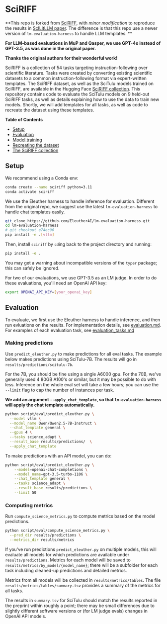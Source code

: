 # SciRIFF

**This repo is forked from [SciRIFF](https://github.com/allenai/SciRIFF), with *minor modification* to reproduce the results in [ScILitLLM paper](https://arxiv.org/abs/2408.15545). The difference is that this repo use a newer version of `lm-evaluation-harness` to handle LLM templates. **



**For LLM-based evaluations in MuP and Qasper, we use GPT-4o instead of GPT-3.5, as was done in the original paper.** 



**Thanks the original authors for their wonderful work!** 


SciRIFF is a collection of 54 tasks targeting instruction-following over scientific literature. Tasks were created by converting existing scientific datasets to a common instruction-following format via expert-written templates. The SciRIFF dataset, as well as the SciTulu models trained on SciRIFF, are available in the Hugging Face [SciRIFF collection](https://huggingface.co/collections/allenai/sciriff-665f61ba7315e1d202e5f6bf). This repository contains code to evaluate the SciTulu models on 9 held-out SciRIFF tasks, as well as details explaining how to use the data to train new models. Shortly, we will add templates for all tasks, as well as code to recreate the dataset using these templates.

**Table of Contents**

- [Setup](#setup)
- [Evaluation](#evaluation)
- [Model training](#model-training)
- [Recreating the dataset](#recreating-the-dataset)
- [The SciRIFF collection](#the-sciriff-collection)

## Setup

We recommend using a Conda env:

```bash
conda create --name sciriff python=3.11
conda activate sciriff
```

We use the Eleuther harness to handle inference for evaluation. Different from the original repo, we suggest use the latest `lm-evaluation-harness` to handle chat templates easily.

```bash
git clone https://github.com/EleutherAI/lm-evaluation-harness.git
cd lm-evaluation-harness
# git checkout e74ec96
pip install -e .[vllm]
```

Then, install `sciriff` by `cd`ing back to the project directory and running:

```bash
pip install -e .
```

You may get a warning about incompatible versions of the `typer` package; this can safely be ignored.

For two of our evaluations, we use GPT-3.5 as an LM judge. In order to do these evaluations, you'll need an OpenAI API key:

```bash
export OPENAI_API_KEY=[your_openai_key]
```


## Evaluation

To evaluate, we first use the Eleuther harness to handle inference, and then run evluations on the results. For implementation details, see [evaluation.md](doc/evaluation.md). For examples of each evaluation task, see [evaluation_tasks.md](doc/evaluation_tasks.md)

### Making predictions

Use `predict_eleuther.py` to make predictions for all eval tasks. The example below makes predictions using SciTulu-7B. The results will go in `results/predictions/scitulu-7b`.

For the 7B, you should be fine using a single A6000 gpu. For the 70B, we've generally used 4 80GB A100's or similar, but it may be possible to do with less. Inference on the whole eval set will take a few hours; you can use the `--limit` flag to cap the number of instances per task.



**We add an argument `--apply_chat_template`, so that `lm-evaluation-harness` will apply the chat template automatically.**

```bash
python script/eval/predict_eleuther.py \
  --model vllm \
  --model_name Qwen/Qwen2.5-7B-Instruct \
  --chat_template general \
  --gpus 4 \
  --tasks science_adapt \
  --result_base results/predictions/  \
  --apply_chat_template
```

To make predictions with an API model, you can do:

```bash
python script/eval/predict_eleuther.py \
    --model=openai-chat-completions \
    --model_name=gpt-3.5-turbo-1106 \
    --chat_template general \
    --tasks science_adapt \
    --result_base results/predictions \
    --limit 50
```

### Computing metrics

Run `compute_science_metrics.py` to compute metrics based on the model predictions.

```bash
python script/eval/compute_science_metrics.py \
  --pred_dir results/predictions \
  --metrics_dir results/metrics
```

If you've run predictions `predict_eleuther.py` on multiple models, this will evaluate all models for which predictions are available under `results/predictions`. Metrics for each model will be saved to `results/metrics/by_model/{model_name}`; there will be a subfolder for each task including cleaned-up predictions and detailed metrics.

Metrics from all models will be collected in `results/metrics/tables`. The file `results/metrics/tables/summary.tsv` provides a summary of the metrics for all tasks.

The results in `summary.tsv` for SciTulu should match the results reported in the preprint within roughly a point; there may be small differences due to slightly different software versions or (for LM judge evals) changes in OpenAI API models.
